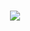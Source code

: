 <h1 align="center">
  <a href="https://git.io/typing-svg">
    <img src="https://readme-typing-svg.herokuapp.com/?lines=wassup!;&center=true&size=35">
  </a>
</h1>
